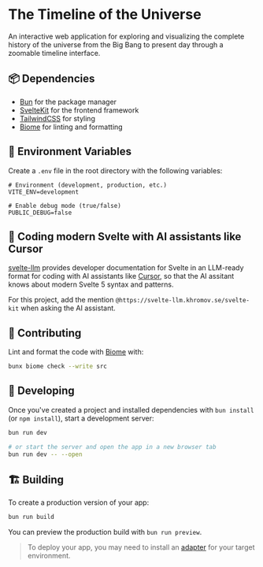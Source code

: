 # The Timeline of the Universe

An interactive web application for exploring and visualizing the complete history of the universe from the Big Bang to present day through a zoomable timeline interface.

## 📦 Dependencies

- [Bun](https://bun.sh) for the package manager
- [SvelteKit](https://kit.svelte.dev) for the frontend framework
- [TailwindCSS](https://tailwindcss.com) for styling
- [Biome](https://biome.sh) for linting and formatting

## 🔧 Environment Variables

Create a `.env` file in the root directory with the following variables:

```env
# Environment (development, production, etc.)
VITE_ENV=development

# Enable debug mode (true/false)
PUBLIC_DEBUG=false
```

## 🤖 Coding modern Svelte with AI assistants like Cursor

[svelte-llm](https://svelte-llm.khromov.se) provides developer documentation for Svelte in an LLM-ready format for coding with AI assistants like [Cursor](https://cursor.sh), so that the AI assitant knows about modern Svelte 5 syntax and patterns.

For this project, add the mention `@https://svelte-llm.khromov.se/svelte-kit` when asking the AI assistant.

## 🤝 Contributing

Lint and format the code with [Biome](https://biome.sh) with:
```bash
bunx biome check --write src
```

## 🚀 Developing

Once you've created a project and installed dependencies with `bun install` (or `npm install`), start a development server:

```bash
bun run dev

# or start the server and open the app in a new browser tab
bun run dev -- --open
```

## 🏗️ Building

To create a production version of your app:

```bash
bun run build
```

You can preview the production build with `bun run preview`.

> To deploy your app, you may need to install an [adapter](https://svelte.dev/docs/kit/adapters) for your target environment.
